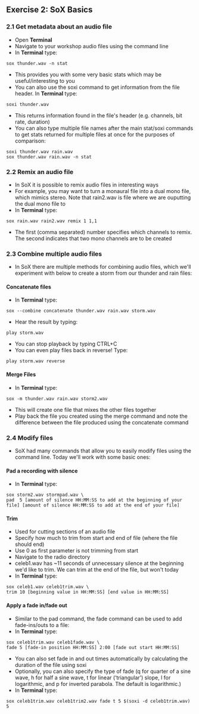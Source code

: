 ## Exercise 2: SoX Basics

### 2.1 Get metadata about an audio file
- Open **Terminal**
- Navigate to your workshop audio files using the command line
- In **Terminal** type:
~~~shell
sox thunder.wav -n stat
~~~
- This provides you with some very basic stats which may be useful/interesting to you
- You can also use the soxi command to get information from the file header. In **Terminal** type:
~~~shell
soxi thunder.wav
~~~
 - This returns information found in the file's header (e.g. channels, bit rate, duration)
 - You can also type multiple file names after the main stat/soxi commands to get stats returned for multiple files at once for the purposes of comparison:
 ~~~shell
 soxi thunder.wav rain.wav
 sox thunder.wav rain.wav -n stat
 ~~~
 ### 2.2 Remix an audio file
- In SoX it is possible to remix audio files in interesting ways
- For example, you may want to turn a monaural file into a dual mono file, which mimics stereo. Note that rain2.wav is file where we are ouputting the dual mono file to
- In **Terminal** type:
~~~shell
sox rain.wav rain2.wav remix 1 1,1
~~~ 
- The first (comma separated) number specifies which channels to remix. The second indicates that two mono channels are to be created
### 2.3 Combine multiple audio files
- In SoX there are multiple methods for combining audio files, which we'll experiment with below to create a storm from our thunder and rain files:
#### Concatenate files
- In **Terminal** type:
~~~shell
sox --combine concatenate thunder.wav rain.wav storm.wav
~~~
- Hear the result by typing:
~~~shell
play storm.wav
~~~
- You can stop playback by typing CTRL+C
- You can even play files back in reverse! Type:
~~~shell
play storm.wav reverse
~~~
#### Merge Files
- In **Terminal** type:
~~~shell
sox -m thunder.wav rain.wav storm2.wav
~~~ 
- This will create one file that mixes the other files together
- Play back the file you created using the merge command and note the difference between the file produced using the concatenate command
### 2.4 Modify files
- SoX had many commands that allow you to easily modify files using the command line. Today we'll work with some basic ones:
#### Pad a recording with silence
- In **Terminal** type:
~~~shell
sox storm2.wav stormpad.wav \
pad  5 [amount of silence HH:MM:SS to add at the beginning of your file] [amount of silence HH:MM:SS to add at the end of your file]  
~~~ 
#### Trim
- Used for cutting sections of an audio file
- Specify how much to trim from start and end of file (where the file should end)
- Use 0 as first parameter is not trimming from start
- Navigate to the radio directory
- celeb1.wav has ~11 seconds of unnecessary silence at the beginning we'd like to trim. We can trim at the end of the file, but won't today
- In **Terminal** type:
~~~shell
sox celeb1.wav celeb1trim.wav \
trim 10 [beginning value in HH:MM:SS] [end value in HH:MM:SS]
~~~ 
#### Apply a fade in/fade out
- Similar to the pad command, the fade command can be used to add fade-ins/outs to a file:
- In **Terminal** type:
~~~shell
sox celeb1trim.wav celeb1fade.wav \
fade 5 [fade-in position HH:MM:SS] 2:00 [fade out start HH:MM:SS]
~~~
- You can also set fade in and out times automatically by calculating the duration of the file using soxi
- Optionally, you can also specify the type of fade (q for quarter of a sine wave, h for half a sine wave, t for linear (‘triangular’) slope, l for logarithmic, and p for inverted parabola. The default is logarithmic.)
- In **Terminal** type: 
~~~shell
sox celeb1trim.wav celeb1trim2.wav fade t 5 $(soxi -d celeb1trim.wav) 5
~~~ 
